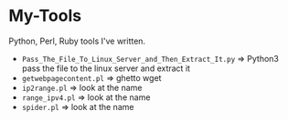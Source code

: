 # My-Tools
Python, Perl, Ruby tools I've written. 

- `Pass_The_File_To_Linux_Server_and_Then_Extract_It.py` => Python3 pass the file to the linux server and extract it  
- `getwebpagecontent.pl` => ghetto wget  
- `ip2range.pl` => look at the name 
- `range_ipv4.pl`	=> look at the name
- `spider.pl` => look at the name 
